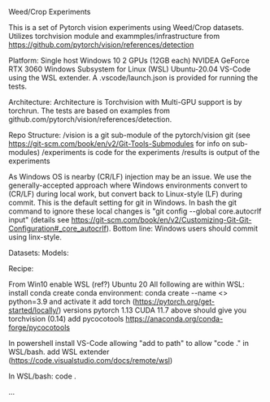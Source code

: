 

Weed/Crop Experiments

This is a set of Pytorch vision experiments using Weed/Crop datasets.
Utilizes torchvision module and exammples/infrastructure from
https://github.com/pytorch/vision/references/detection


Platform:
Single host Windows 10
2 GPUs (12GB each) NVIDEA GeForce RTX 3060
Windows Subsystem for Linux (WSL) Ubuntu-20.04
VS-Code using the WSL extender. A .vscode/launch.json is provided for running the tests.

Architecture:
Architecture is Torchvision with Multi-GPU support is by torchrun. The tests are based on examples from github.com/pytorch/vision/references/detection.

Repo Structure:
/vision is a git sub-module of the pytorch/vision git (see https://git-scm.com/book/en/v2/Git-Tools-Submodules for info on sub-modules)
/experiments is code for the experiments
/results is output of the experiments

As Windows OS is nearby (CR/LF) injection may be an issue. We use the generally-accepted approach where Windows environments convert to (CR/LF) during local work, but convert back to Linux-style (LF) during commit. This is the default setting for git in Windows. In bash the git command to ignore these local changes is "git config --global core.autocrlf input" (details see https://git-scm.com/book/en/v2/Customizing-Git-Git-Configuration#_core_autocrlf). Bottom line: Windows users should commit using linx-style.

Datasets:
Models:


Recipe:

From Win10 enable WSL (ref?) Ubuntu 20
All following are within WSL:
install conda
create conda environment:
    conda create --name <> python=3.9
    and activate it
add torch (https://pytorch.org/get-started/locally/) versions
    pytorch 1.13
    CUDA 11.7
above should give you torchvision (0.14)
add pycocotools https://anaconda.org/conda-forge/pycocotools

In powershell
    install VS-Code allowing "add to path" to allow "code ." in WSL/bash.
    add WSL extender (https://code.visualstudio.com/docs/remote/wsl)

In WSL/bash:
    code .

...

